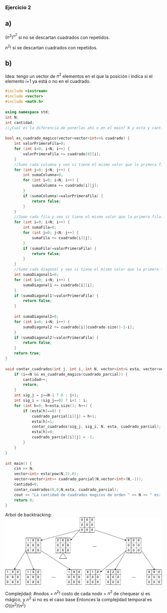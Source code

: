 ### Ejercicio 2
## a) 
${(n^2)}^{n^2}$ si no se descartan cuadrados con repetidos. 

$n^{2}!$ si se descartan cuadrados con repetidos. 

## b) 
Idea: tengo un vector de $n^2$ elementos en el que la posición i indica si el elemento i+1 ya está o no en el cuadrado. 
```cpp
#include <iostream>
#include <vector>
#include <math.h>

using namespace std;
int N;
int cantidad;
//¿Cual es la diferencia de ponerlas ahi o en el main? N y esta y cantidad

bool es_cuadrado_magico(vector<vector<int>>& cuadrado) {
    int valorPrimeraFila=0;
    for (int i=0; i<N; i++) {
        valorPrimeraFila += cuadrado[0][i];
    }
    //Sumo cada columna y veo si tiene el mismo valor que la primera fila:
    for (int j=0; j<N; j++) {
        int sumaColumna=0;
        for (int i=0; i<N; i++) {
            sumaColumna += cuadrado[i][j];
        }
        if (sumaColumna!=valorPrimeraFila) {
            return false;
        }
    }
    //Sumo cada fila y veo si tiene el mismo valor que la primera fila:
    for (int i=0; i<N; i++) {
        int sumaFila=0;
        for (int j=0; j<N; j++) {
            sumaFila += cuadrado[i][j];
        }
        if (sumaFila!=valorPrimeraFila) {
            return false;
        }
    }
    //Sumo cada diagonal y veo si tiene el mismo valor que la primera fila:
    int sumaDiagonal1=0;
    for (int i=0; i<N; i++) {
        sumaDiagonal1 += cuadrado[i][i];
    }
    if (sumaDiagonal1!=valorPrimeraFila) {
        return false;
    }

    int sumaDiagonal2=0;
    for (int i=0; i<N; i++) {
        sumaDiagonal2 += cuadrado[i][cuadrado.size()-1-i];
    }
    if (sumaDiagonal2!=valorPrimeraFila) {
        return false;
    }
    return true;
}

void contar_cuadrados(int j, int i, int N, vector<int>& esta, vector<vector<int>>& cuadrado_parcial) {
    if (i==N && es_cuadrado_magico(cuadrado_parcial)) {
        cantidad++;
        return;
    }
    int sig_j = j==N-1 ? 0 : j+1;
    int sig_i = (sig_j==0) ? i+1 : i;
    for (int h=0; h<esta.size(); h++) {
        if (esta[h]==0) {
            cuadrado_parcial[i][j] = h+1;
            esta[h]=1;
            contar_cuadrados(sig_j, sig_i, N, esta, cuadrado_parcial);
            esta[h]=0;
            cuadrado_parcial[i][j] = -1;
        }
    }
}

int main() {
    cin >> N;
    vector<int> esta(pow(N,2),0);
    vector<vector<int>> cuadrado_parcial(N,vector<int>(N,-1));
    cantidad=0;
    contar_cuadrados(0,0,N,esta, cuadrado_parcial);
    cout << "La cantidad de cuadrados magicos de orden " << N << " es: " << cantidad;
    return 0;
}
```
Arbol de backtracking: 
![imagen2b](/Practica%201/images/backtracking_2b.png)

Complejidad: 
#nodos = $n^2!$
costo de cada nodo = $n^2$ de chequear si es mágico, y $n^2$ si no es el caso base 
Entonces la complejidad temporal es $O((n^2)!n^2)$

